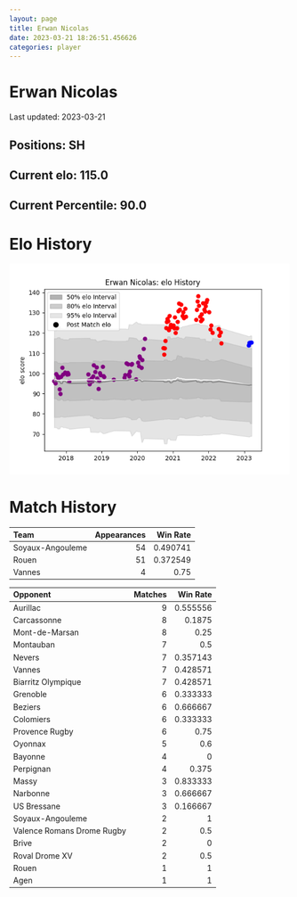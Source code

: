 ```yaml
---  
layout: page  
title: Erwan Nicolas  
date: 2023-03-21 18:26:51.456626  
categories: player  
---
```

# Erwan Nicolas


Last updated: 2023-03-21
## Positions: SH

## Current elo: 115.0

## Current Percentile: 90.0

# Elo History


![elo history](history_ErwanNicolas.png)
# Match History


| Team             |   Appearances |   Win Rate |
|:-----------------|--------------:|-----------:|
| Soyaux-Angouleme |            54 |   0.490741 |
| Rouen            |            51 |   0.372549 |
| Vannes           |             4 |   0.75     |

| Opponent                   |   Matches |   Win Rate |
|:---------------------------|----------:|-----------:|
| Aurillac                   |         9 |   0.555556 |
| Carcassonne                |         8 |   0.1875   |
| Mont-de-Marsan             |         8 |   0.25     |
| Montauban                  |         7 |   0.5      |
| Nevers                     |         7 |   0.357143 |
| Vannes                     |         7 |   0.428571 |
| Biarritz Olympique         |         7 |   0.428571 |
| Grenoble                   |         6 |   0.333333 |
| Beziers                    |         6 |   0.666667 |
| Colomiers                  |         6 |   0.333333 |
| Provence Rugby             |         6 |   0.75     |
| Oyonnax                    |         5 |   0.6      |
| Bayonne                    |         4 |   0        |
| Perpignan                  |         4 |   0.375    |
| Massy                      |         3 |   0.833333 |
| Narbonne                   |         3 |   0.666667 |
| US Bressane                |         3 |   0.166667 |
| Soyaux-Angouleme           |         2 |   1        |
| Valence Romans Drome Rugby |         2 |   0.5      |
| Brive                      |         2 |   0        |
| Roval Drome XV             |         2 |   0.5      |
| Rouen                      |         1 |   1        |
| Agen                       |         1 |   1        |